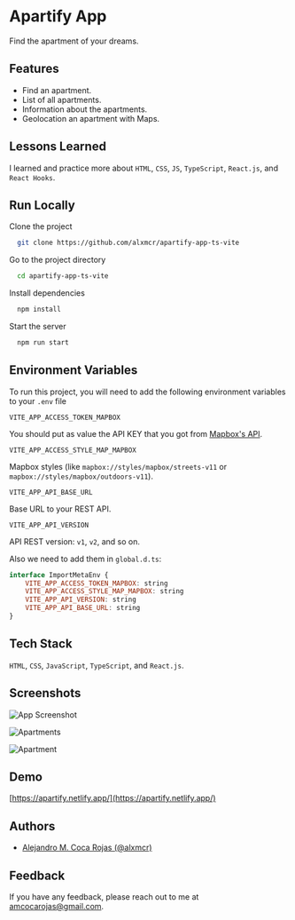 
# Apartify App

Find the apartment of your dreams.


## Features

- Find an apartment.
- List of all apartments.
- Information about the apartments.
- Geolocation an apartment with Maps.

  
## Lessons Learned

I learned and practice more about `HTML`, `CSS`, `JS`, `TypeScript`, `React.js`, and `React Hooks`.

  
## Run Locally

Clone the project

```bash
  git clone https://github.com/alxmcr/apartify-app-ts-vite
```

Go to the project directory

```bash
  cd apartify-app-ts-vite
```

Install dependencies

```bash
  npm install
```

Start the server

```bash
  npm run start
```

  
## Environment Variables

To run this project, you will need to add the following environment variables to your `.env` file

`VITE_APP_ACCESS_TOKEN_MAPBOX`

You should put as value the API KEY that you got from [Mapbox's API](https://www.mapbox.com/).

`VITE_APP_ACCESS_STYLE_MAP_MAPBOX`

Mapbox styles (like `mapbox://styles/mapbox/streets-v11` or `mapbox://styles/mapbox/outdoors-v11`).

`VITE_APP_API_BASE_URL`

Base URL to your REST API.

`VITE_APP_API_VERSION`

API REST version: `v1`, `v2`, and so on.

Also we need to add them in `global.d.ts`:

```javascript
interface ImportMetaEnv {
    VITE_APP_ACCESS_TOKEN_MAPBOX: string
    VITE_APP_ACCESS_STYLE_MAP_MAPBOX: string
    VITE_APP_API_VERSION: string
    VITE_APP_API_BASE_URL: string
}
```
  
## Tech Stack

`HTML`, `CSS`, `JavaScript`, `TypeScript`, and `React.js`.

  
## Screenshots

![App Screenshot](https://res.cloudinary.com/images-alex-projects/image/upload/v1628141624/Portfolio/appartify-assets/images/apartify-home-page_za33wp.png)

![Apartments](https://res.cloudinary.com/images-alex-projects/image/upload/v1629524217/Portfolio/appartify-assets/images/apartments-map_repfwl.png)

![Apartment](https://res.cloudinary.com/images-alex-projects/image/upload/v1629524217/Portfolio/appartify-assets/images/aparment-image_zlfdvv.png)

  
## Demo

[https://apartify.netlify.app/](https://apartify.netlify.app/)

  
## Authors

- [Alejandro M. Coca Rojas (@alxmcr)](https://www.github.com/alxmcr)

  
## Feedback

If you have any feedback, please reach out to me at amcocarojas@gmail.com.

  